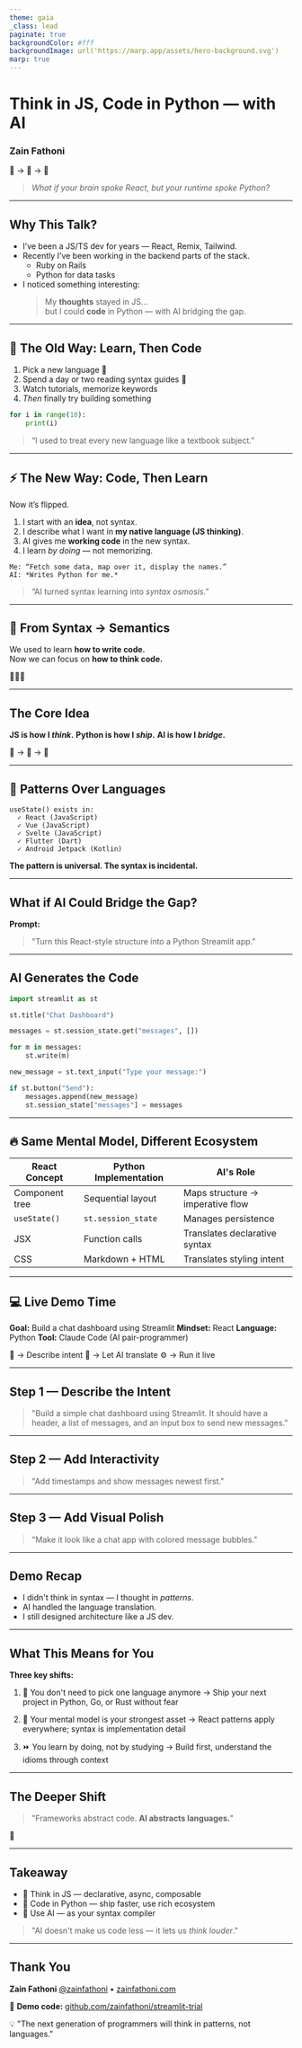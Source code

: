 ```yaml
---
theme: gaia
_class: lead
paginate: true
backgroundColor: #fff
backgroundImage: url('https://marp.app/assets/hero-background.svg')
marp: true
---
```


# **Think in JS, Code in Python — with AI**

### Zain Fathoni

🧠 → 💬 → 🐍

> _What if your brain spoke React, but your runtime spoke Python?_

<!--
TIMING: 15-20 seconds

SPEAKER NOTES (Bahasa Indonesia):
"Halo, saya Zain. Dan saya ingin mulai dengan pertanyaan yang sudah menggelitik pikiran saya selama setahun terakhir.

[Tunjuk ke subtitle]

Bagaimana kalau otak Anda berbicara React, tapi runtime Anda berbicara Python?

[Pause]

Pertanyaan inilah yang mengubah cara saya berpikir tentang belajar bahasa pemrograman baru."

NOTES FOR YOU:
- This opening question is the hook—let it land
- Make eye contact, slow delivery
- The 🧠 → 💬 → 🐍 icon should be on screen or visible
- Pause after the question (let audience think)
-->

---

## Why This Talk?

- I’ve been a JS/TS dev for years — React, Remix, Tailwind.
- Recently I’ve been working in the backend parts of the stack.
  - Ruby on Rails
  - Python for data tasks
- I noticed something interesting:
  > My **thoughts** stayed in JS...  
  > but I could **code** in Python — with AI bridging the gap.

<!--
TIMING: 45-60 seconds

SPEAKER NOTES (Bahasa Indonesia):
"Saya sudah menjadi developer JavaScript selama bertahun-tahun. React, TypeScript, Remix, Tailwind—itu adalah zona nyaman saya.

Tapi baru-baru ini, saya mulai bekerja di sisi lain dari stack. Ruby on Rails. Python untuk tugas-tugas data. Backend work.

Dan ini yang saya perhatikan: [pause]

Cara saya berpikir tetap dalam JavaScript. Components, state, maps, async flows—saya masih berpikir dalam pola React.

Tapi saya harus menulis code dalam Python.

Dan di situlah keajaiban terjadi. Karena daripada menghabiskan berminggu-minggu untuk belajar syntax Python, saya hanya... mendeskripsikan apa yang saya inginkan dalam istilah React, dan AI memberi saya code Python yang bekerja.

Dan itu mengubah segalanya."

TECHNICAL DEPTH:
- This establishes your credibility as a React expert
- The key insight: your THINKING (patterns) didn't change, only the SYNTAX
- This is the central thesis
- Emphasize the word "patterns" mentally for audience priming

ENGAGEMENT TIP:
- After "And that's where the magic happened" — pause for effect
- Let audience anticipate the revelation
-->

---

## 🧭 The Old Way: Learn, Then Code

1. Pick a new language 🐍
2. Spend a day or two reading syntax guides 📖
3. Watch tutorials, memorize keywords
4. _Then_ finally try building something

```python
for i in range(10):
    print(i)
```

> “I used to treat every new language like a textbook subject.”

<!--
TIMING: 60-75 seconds

SPEAKER NOTES (Bahasa Indonesia):
"Mari kita mulai dengan cara kita dulu melakukan ini. Cara saya dulu melakukannya.

Ketika saya ingin belajar bahasa pemrograman baru, playbook-nya selalu sama:

[Tunjuk ke langkah-langkah]

1. Pilih bahasa baru
2. Habiskan sehari atau dua membaca syntax guides—loops, lists, functions, semua fundamentals
3. Tonton tutorial, hafal keywords
4. Kemudian—akhirnya—coba membangun sesuatu yang nyata

[Tunjuk ke code example]

Ini adalah cara lama. Dan itu lambat. Terasa seperti sekolah. Seperti saya harus lulus tes syntax sebelum saya dapat hak untuk membangun.

Kita semua pernah melakukan ini. Ini jalur tradisional. Dan itu berhasil. Tapi ada frictionnya."

TECHNICAL DEPTH:
- The "learn syntax FIRST, build LATER" model is the traditional pedagogy
- This friction is the problem we're about to solve
- Audience recognition: "That's me!" moments during this slide

ENGAGEMENT TIP:
- Ask: "Siapa di sini yang pernah melakukan ini?" (Who here has done this?)
- Wait for audience to nod/raise hands
- This creates buy-in for the next slide's solution

STORYTELLING:
- Make it relatable—everyone has experienced this friction
- Use your own frustration voice
-->

---

## ⚡ The New Way: Code, Then Learn

Now it’s flipped.

1. I start with an **idea**, not syntax.
2. I describe what I want in **my native language (JS thinking)**.
3. AI gives me **working code** in the new syntax.
4. I learn _by doing_ — not memorizing.

```text
Me: “Fetch some data, map over it, display the names.”
AI: *Writes Python for me.*
```

> “AI turned syntax learning into _syntax osmosis_.”

<!--
TIMING: 60-75 seconds

SPEAKER NOTES (Bahasa Indonesia):
"Tapi sesuatu berubah. Bagaimana kalau kita balik-balik ini?

[Tunjuk ke urutan baru]

Sekarang saya mulai dengan ide. Bukan syntax. Sebuah ide.

Saya mendeskripsikan apa yang saya inginkan dalam bahasa asli saya—pemikiran JavaScript, pola React.

AI memberi saya code yang bekerja dalam syntax baru.

Dan saya belajar dengan melakukan.

[Tunjuk ke code example]

Daripada 'Fetch some data' menjadi pelajaran syntax, itu menjadi program yang bekerja. Saya melihat Python. Saya memahaminya dalam konteks. Saya belajar pola, bukan menghafal keywords.

Ini berbeda. Ini 'code first, learn by doing.'

Dan saya menyebutnya syntax osmosis—Anda menyerap bahasa melalui konteks, bukan textbooks."

TECHNICAL DEPTH:
- This is the core insight: flipping the pedagogy
- Instead of syntax → understanding → building
- Now it's: idea → code → pattern understanding
- Syntax osmosis is learned, not memorized

ENGAGEMENT TIP:
- Ask rhetorically: "Berapa orang di sini pernah belajar with AI ini?" (How many of you have learned with AI like this?)
- Pause for reactions
- This validates the concept for skeptics

STORYTELLING:
- Emphasize the shift from passive (learning syntax) to active (building, then understanding)
- This is more engaging than traditional education
-->

---

## 🧩 From Syntax → Semantics

We used to learn **how to write code.**  
Now we can focus on **how to think code.**

🧠💬🐍

<!--
TIMING: 30-40 seconds

SPEAKER NOTES (Bahasa Indonesia):
"Pergeseran ini halus tapi mendalam.

Cara lama tentang belajar syntax—mekanik bagaimana menulis code.

Cara baru tentang berpikir code—semantik, konsep, pola.

Karena ini adalah kebenaran: [pause]

Jika Anda dapat berpikir dalam pola, syntax hampir tidak relevan. Itu hanya terjemahan."

TECHNICAL DEPTH:
- Syntax is a surface-level implementation detail
- Patterns are the underlying universal concepts
- This distinction is THE KEY to the entire talk
- All human programming eventually converges on the same patterns

ENGAGEMENT TIP:
- The pause before "If you can think in patterns" is critical
- Let audience anticipate the insight
- This is the philosophical bridge to the next section

STORYTELLING:
- This is the thesis statement for everything that follows
- Return to this idea during the demo and conclusion
-->

---

## The Core Idea

**JS is how I _think_.**
**Python is how I _ship_.**
**AI is how I _bridge_.**

🧠 → 💬 → 🐍

<!--
TIMING: 40-50 seconds

SPEAKER NOTES (Bahasa Indonesia):
"Ini adalah tesis. Ide inti dari pembicaraan ini.

[Tunjuk ke setiap baris]

JavaScript adalah cara saya berpikir—pola React, async/await, composition. Itu adalah bahasa pemikiran asli saya.

Python adalah cara saya ship—ecosystem yang kaya, library data, cepat ke production, bagus untuk backend work.

Dan AI adalah jembatan. Ini menerjemahkan di antara keduanya.

Icon ini [🧠 → 💬 → 🐍] akan berada di foto di suatu tempat, jadi biarkan itu masuk.

Masa depan bukan belajar 10 bahasa. Ini belajar pola sekali, dan membiarkan AI menerjemahkannya di mana-mana."

TECHNICAL DEPTH:
- Think = mental model, problem-solving approach
- Ship = execution environment, production needs
- Bridge = AI as translator, not replacement for either
- This is universal: works for any thinking language + target runtime

ENGAGEMENT TIP:
- Make this memorable—audience will quote this
- The 🧠 → 💬 → 🐍 icon should be large on screen
- Pause for this slide to sink in
- This is quotable—expect photos

STORYTELLING:
- This is the ONE-LINER of your talk
- Everything before proves it, everything after applies it
- Return to this formula in the conclusion
-->

---

## 🎯 Patterns Over Languages

```
useState() exists in:
  ✓ React (JavaScript)
  ✓ Vue (JavaScript)
  ✓ Svelte (JavaScript)
  ✓ Flutter (Dart)
  ✓ Android Jetpack (Kotlin)
```

**The pattern is universal. The syntax is incidental.**

<!--
TIMING: 45-60 seconds

SPEAKER NOTES (Bahasa Indonesia):
"Sebelum kita masuk ke demo, penting untuk memahami ini:

[Tunjuk ke list]

Konsep 'state management'—pattern yang React populerkan—itu ada di mana-mana.

Vue punya itu. Svelte punya itu. Bahkan Flutter di Dart punya semacam itu.

Apa arti ini?

[Pause]

Ini berarti pola tersebut universal—independen dari bahasa pemrograman.

Hanya syntaxnya yang berbeda.

Ini adalah kunci untuk semua ini. Pola yang kita pelajari sebagai developer React? Mereka tidak terikat pada JavaScript. Mereka adalah konsep abstrak yang dapat diimplementasikan di mana saja.

Dan itu berarti AI dapat menerjemahkannya."

TECHNICAL DEPTH:
- This proves patterns are language-agnostic
- Gives scientific credibility to the concept
- Paves the way for the demo (it's not magic, it's just translation)
- Shows the future: learn patterns once, use everywhere

ENGAGEMENT TIP:
- This is the "Aha!" moment before the demo
- Audience now understands what they're about to see
- They'll view the demo as pattern translation, not programming magic

STORYTELLING:
- This bridges the philosophical (Syntax vs. Semantics) to the practical (the demo)
- Primes audience to watch for patterns in the code, not syntax
-->

---

## What if AI Could Bridge the Gap?

**Prompt:**

> "Turn this React-style structure into a Python Streamlit app."

<!--
TIMING: 15-20 seconds

SPEAKER NOTES:
"What if I could just describe my React mental model, and AI translated it to Python?

[Point to prompt]

That's it. That's the whole idea.

I give AI my intent in React terms. AI hands back Python code that works.

And here's what I realized: I didn't need to learn Streamlit syntax first. I just needed to describe what I wanted, and Claude/ChatGPT filled in the gaps.

Let me show you what that looks like."
-->

---

## AI Generates the Code

```python
import streamlit as st

st.title("Chat Dashboard")

messages = st.session_state.get("messages", [])

for m in messages:
    st.write(m)

new_message = st.text_input("Type your message:")

if st.button("Send"):
    messages.append(new_message)
    st.session_state["messages"] = messages
```

<!--
TIMING: 45 seconds

SPEAKER NOTES:
"And this is what AI generated from that React description.

[Point to imports]

I didn't need to know 'import streamlit as st.' AI just knew.

[Point to st.title()]

st.title is Streamlit's way of saying <Header />. AI translated it.

[Point to session_state]

st.session_state is Streamlit's answer to useState. AI recognized this from my React mental model.

[Point to for loop]

The for loop is how Streamlit renders things—iterate and call st.write(). That's the translation of map().

[Point to button logic]

The button and rerun is the translation of onClick and re-render.

Here's the key: [pause]

I didn't think in Streamlit. I thought in React. AI did the translation.

I wasn't memorizing Streamlit docs. I was describing patterns.

And everything I need—imports, boilerplate, framework idioms—AI filled in automatically."
-->

---

## 🔥 Same Mental Model, Different Ecosystem

| React Concept  | Python Implementation | AI's Role                        |
| -------------- | --------------------- | -------------------------------- |
| Component tree | Sequential layout     | Maps structure → imperative flow |
| `useState()`   | `st.session_state`    | Manages persistence              |
| JSX            | Function calls        | Translates declarative syntax    |
| CSS            | Markdown + HTML       | Translates styling intent        |

<!--
TIMING: 45 seconds

SPEAKER NOTES:
"This table is your mental model anchor. Remember this.

[Point to each row]

In React, I think in component trees. In Python/Streamlit, it's sequential function calls. Same intent, different execution model. AI translates.

useState in React becomes st.session_state in Streamlit. Same pattern—'I need persistent state'—different name. AI knows this.

JSX is declarative markup. Function calls are imperative. But they express the same thing. AI sees past the syntax to the intent.

CSS is styling intent. st.markdown() with HTML/CSS is styling implementation. Different syntax, same desire: 'Make this look a certain way.' AI fills the gap.

[Pause]

This table is why the whole thing works. The pattern exists independent of the language. AI just translates the surface syntax."
-->

---

## 💻 Live Demo Time

**Goal:** Build a chat dashboard using Streamlit
**Mindset:** React
**Language:** Python
**Tool:** Claude Code (AI pair-programmer)

🧠 → Describe intent
🧩 → Let AI translate
⚙️ → Run it live

<!--
Notes: Outline the game plan before typing (30s).

SETUP (before this slide):
- Terminal open, ready to run `streamlit run app.py`
- Browser ready to view localhost:8501
- Claude Code open and visible to audience
- Have these prompts ready to paste

FLOW:
1. Intro (current slide): "We're thinking in React, coding in Python with AI assistance"
2. Show app.py running (20s): "This is my starting point—a basic chat app I thought about as React components"
3. Go back to slides for Step 1
-->

---

## Step 1 — Describe the Intent

> "Build a simple chat dashboard using Streamlit.
> It should have a header, a list of messages, and an input box to send new
> messages."

<!--
Notes: Show React thinking BEFORE code (1 min).

SPEAKER NOTES:
"I'm thinking about this as three React components:
- A <Header /> showing 'Chat Dashboard'
- A <MessageList /> that maps over messages from state
- An <InputBox /> with an onClick send handler

I'll describe this to Claude Code using React concepts, and it'll translate to Python for me."

ACTION:
1. (Optional) Show JSX pseudocode in editor first:
   <App>
     <Header title="Chat Dashboard" />
     <MessageList messages={messages} />
     <InputBox onSend={handleSend} />
   </App>

2. Then paste this prompt to Claude Code (make it visible):
   "Build me a chat dashboard with:
   - A header component showing 'Chat Dashboard'
   - A message list that maps over messages from state
   - An input box with a send button (like an onClick handler)
   - State management for messages (like useState)"

3. Claude generates code → open app.py
4. Run `streamlit run app.py` → show it working
5. Point out key lines and their React equivalents:
   - st.session_state = useState()
   - for msg in messages = map()
   - st.button() + st.rerun() = onClick + re-render

TIMING: ~4-5 minutes total (slower pace, more explanation)

EXTENDED DEMO NOTES (12-15 min total for all 3 steps):
- Take time to point out React↔Python mappings
- If something works perfectly, celebrate it—show audience the working code
- If there are errors, use them as teaching moments: "Look how AI errors are helpful"
- Don't rush—this is the centerpiece of your 30-minute talk
-->


---

## Step 2 — Add Interactivity

> "Add timestamps and show messages newest first."

<!--
Notes: Show state enrichment thinking (1-2 min).

SPEAKER NOTES:
"In React, when I enrich state from simple strings to objects, I add properties.
In this case, I'm adding a timestamp property to each message object.
Then I display it using reversed() — just like calling array.reverse() before map()."

ACTION (choose one):

OPTION A - Live coding (more impressive, if Step 1 went smooth):
1. Say out loud: "I need to enrich my state structure with timestamps"
2. Paste to Claude Code (visible):
   "Modify the app to store messages as objects with {text, timestamp} properties.
   Display them as 'HH:MM:SS — message text'.
   Show newest messages first (like reversing array before map)."
3. Claude generates → copy to app.py
4. Save → Streamlit auto-reloads
5. Send a message → shows timestamp
6. Point to the code:
   msg_obj = {"text": new_message, "timestamp": datetime.now().strftime("%H:%M:%S")}
   "This is enriching state — like useState with an object instead of a string"

   for msg_obj in reversed(st.session_state.messages):
   "This is like messages.reverse().map(msg => ...)"

OPTION B - Switch to backup (safer):
1. In terminal: Ctrl+C
2. Run: streamlit run app_v2_timestamps.py
3. Show the updated app with timestamps
4. Point to the same code sections above

TIMING: ~4-5 minutes (extended, slower pace)

EXTENDED DEMO TACTICS:
- After Streamlit updates, take 30 seconds to point out the code changes
- Specifically highlight: "Look at this structure—it's the reversed() function, just like array.reverse() in React"
- If you're live-coding: point out where you got stuck, ask Claude, and show the thinking process
- This demonstrates AI as your thinking partner, not your replacement

FALLBACK: If something breaks, switch to app_v2_timestamps.py backup
"Ini kenapa kita punya version control! Mari saya tunjukkan versi yang sudah selesai."
(This is why we have version control! Let me show you the completed version.)
-->


---

## Step 3 — Add Visual Polish

> "Make it look like a chat app with colored message bubbles."

<!--
Notes: Show conditional rendering thinking (1-2 min).

SPEAKER NOTES:
"Now I'm adding conditional styling — like className={isUser ? 'user' : 'assistant'} in React.
Instead of CSS classes, I'm using inline styles with Streamlit's st.markdown()."

ACTION (choose based on time/confidence):

OPTION A - Live coding:
1. Say: "I want conditional styling based on message role"
2. Paste to Claude Code (visible):
   "Add conditional styling to messages:
   - User messages: blue bubbles, aligned right
   - Assistant messages: gray bubbles, aligned left
   Like className={isUser ? 'user' : 'assistant'} in React
   Use st.markdown() with inline HTML/CSS"
3. Claude generates → copy to app.py
4. Save → Streamlit reloads
5. Send messages → see styled bubbles
6. Point to the conditional logic:
   color = "#DCF8C6" if is_user else "#E8E8E8"
   "This is conditional styling — same concept as className conditionals"

OPTION B - Switch to backup (recommended for timing):
1. In terminal: Ctrl+C
2. Run: streamlit run app_v3_styled.py
3. Show the fully styled chat app
4. Point to render_message() function as component extraction example

TIMING: ~4-5 minutes (extended, slower pace, showmanship)

EXTENDED DEMO TACTICS:
- After bubbles render, take a moment to let the WOW land
- "Lihat ini—tidak ada syntax memorization. Hanya intent + AI translation." (Look at this—no syntax memorization. Just intent + AI translation.)
- Point to specific lines:
  - color = "#DCF8C6" if is_user else "#E8E8E8"
  "Ini adalah conditional styling dari React className={...?...:...}"
- Emphasize: "I never memorized st.markdown(). I just described what I wanted, and AI knew how to implement it in Streamlit."

KEY POINT TO EMPHASIZE (Bahasa Indonesia):
"Saya tidak pernah menghafal bagaimana st.markdown() bekerja atau HTML/CSS dalam Streamlit.
Saya mendeskripsikan konsepnya (conditional styling seperti React className),
dan Claude menerjemahkannya ke Python."
-->


---

## Demo Recap

- I didn't think in syntax — I thought in _patterns_.
- AI handled the language translation.
- I still designed architecture like a JS dev.

<!--
TIMING: 45 seconds

SPEAKER NOTES (Bahasa Indonesia):
"Apa yang baru saja terjadi?
- Saya mulai dengan React mental models: components, state, maps, conditionals
- Saya mendeskripsikan konsep-konsep itu dalam bahasa sederhana
- Claude Code menerjemahkannya ke Python idioms
- Kami pergi dari ide ke aplikasi yang berjalan, styled, dalam sekitar 8 menit

Dan inilah kuncinya: saya tidak pernah menghafal syntax Python. Saya hanya berbicara tentang pola."

ACTION:
1. Quick glance at the app running in browser (still visible?)
2. Ask rhetorically: "Apakah saya perlu tahu Python sebelum ini?" (Did I need to know Python before this?)
3. Answer: "Tidak. Saya hanya perlu tahu pola React. Bahasanya adalah incidental."
4. Transition: "Ini adalah apa yang terjadi ketika Anda membiarkan AI mengabstrak bahasa..."
-->

---

## What This Means for You

**Three key shifts:**

1. 🚀 You don't need to pick one language anymore
   → Ship your next project in Python, Go, or Rust without fear

2. 🧠 Your mental model is your strongest asset
   → React patterns apply everywhere; syntax is implementation detail

3. ⏩ You learn by doing, not by studying
   → Build first, understand the idioms through context

<!--
TIMING: 90-120 seconds

SPEAKER NOTES (Bahasa Indonesia):
"Sekarang mari kita tangani elephant di ruangan: mengapa ini penting untuk ANDA?

[Tunjuk ke setiap poin]

Pertama, Anda tidak lagi perlu khawatir memilih bahasa. Jika Anda ingin Python untuk machine learning tetapi Anda adalah React developer, sekarang Anda bisa. Tidak ada 3 minggu learning curve. Ada minggu pertama memahami idioms, tapi Anda membangun sambil belajar.

Kedua, ini berarti mental model Anda—cara Anda berpikir tentang masalah—itu adalah aset terkuat Anda. Tidak ada satu bahasa. Ada pola. Pola yang Anda pelajari di React, Anda bisa apply ke Svelte, Vue, Python, Go. AI hanya menerjemahkan syntax.

Ketiga, ini mengubah cara kita belajar. Bukan belajar dulu, kemudian membangun. Tetapi membangun sambil belajar. Anda melihat code yang AI hasilkan, Anda menjalankannya, Anda memahami idiomnya melalui konteks.

[Pause]

Ini adalah future dari programming education. Bukan 'mempelajari 10 bahasa', tapi 'mendalami pattern, menerapkannya di mana saja'."

TECHNICAL DEPTH:
- Removes language barrier from career decisions
- Patterns > syntax in terms of career longevity
- Learning through context (osmosis) > memorization

ENGAGEMENT TIP:
- Ask: "Ada yang pengen pindah ke Python tapi takut syntax?" (Anyone want to move to Python but scared of syntax?)
- Pause for real answer
- "Nah, sekarang gak perlu takut lagi." (Well, now you don't need to be scared.)

STORYTELLING:
- This is where the talk becomes personal
- Audience realizes this is FOR THEM, not just a cool demo
- Transition to philosophy with firm grounding in personal impact
-->

---

## The Deeper Shift

> "Frameworks abstract code.
> **AI abstracts languages.**"

🤯

<!--
TIMING: 45-60 seconds (philosophical, let it land)

SPEAKER NOTES (Bahasa Indonesia):
"Kita sudah menghabiskan 20+ tahun membangun frameworks untuk mengabstrak implementation details.

React mengabstrak kompleksitas DOM. Next.js mengabstrak routing. Tailwind mengabstrak styling complexity.

Tapi kita masih harus belajar bahasa pemrograman baru ketika kita pindah ekosistem.

[Long pause]

Apa jika AI bisa mengabstrak language layer itu sendiri?

Apa jika kita hanya perlu belajar pola sekali, dan menggunakannya di mana-mana?

[Pause for effect]

Itulah yang baru saja kita lakukan."

ACTION:
- Let this moment breathe
- This is the philosophical climax
- Pause for 3-5 seconds after "That's what we just did"
- Let audience think about implications
- Don't rush

STORYTELLING:
- This caps the demo proof with broader implications
- Every person in audience will think: "Wait, I could..."
- Don't interrupt that moment
-->

---

## Takeaway

- 🧠 Think in JS — declarative, async, composable
- 🐍 Code in Python — ship faster, use rich ecosystem
- 🤖 Use AI — as your syntax compiler

> "AI doesn't make us code less — it lets us _think louder_."

<!--
TIMING: 60-90 seconds

SPEAKER NOTES (Bahasa Indonesia):
"Mari kita rangkum dengan tiga hal kunci:

[Tunjuk ke setiap baris]

Pertama: Berpikirlah dalam JavaScript. Pola ini—deklaratif, async/await, composable components—ini adalah cara berpikir yang powerful. Ini bukan terikat pada bahasa. Ini adalah cara berpikir.

Kedua: Kode dalam Python. Atau Go. Atau Rust. Atau bahasa apapun yang Anda butuhkan untuk ship. Ekosistem matters. Tidak semua bahasa baik untuk semua pekerjaan. Gunakan bahasa terbaik untuk pekerjaan tersebut.

Ketiga: Gunakan AI sebagai syntax compiler Anda. Compiler traditional mengubah high-level code menjadi machine code. AI mengubah high-level intent (dalam bahasa Anda) menjadi low-level syntax (dalam bahasa target).

[Point to quote]

Dan itulah framing terakhir saya:

AI tidak membuat kita code lebih sedikit. Ini membuat kita berpikir lebih keras. Dengan cara yang lebih baik. Lebih cepat. Dengan confidence yang lebih tinggi.

Kita bisa mulai dengan ide, bukan dengan syntax."

ENGAGEMENT TIP:
- Ask final question: "Siapa di sini yang excited untuk mencoba ini malam ini?" (Who here is excited to try this tonight?)
- Wait for energy
- This transitions to Q&A

STORYTELLING:
- This is your lasting message
- "AI doesn't make us code less—it lets us think louder" is your concluding one-liner
- Everyone will remember this
-->

---

## Thank You

**Zain Fathoni**
[@zainfathoni](https://twitter.com/zainfathoni) •
[zainfathoni.com](https://zainfathoni.com)

🔗 **Demo code:** [github.com/zainfathoni/streamlit-trial](https://github.com/zainfathoni/streamlit-trial)

💡 "The next generation of programmers will think in patterns, not languages."

<!--
TIMING: 30-45 seconds

SPEAKER NOTES (Bahasa Indonesia):
"Terima kasih sudah hadir dan bersama saya dalam perjalanan ini.

Kode yang kita build hari ini ada di GitHub—silakan fork, clone, dan experiment dengan sendiri.

Anda tidak perlu menunggu conference berikutnya untuk mulai:
- Go home tonight
- Open Claude atau ChatGPT
- Describe apa yang Anda inginkan dalam pola React Anda
- Biarkan AI menerjemahkan ke bahasa yang Anda butuhkan
- Build sesuatu, dan pelajari sambil Anda bergerak

[Pause]

Generasi programmer berikutnya tidak akan berpikir dalam bahasa. Mereka akan berpikir dalam pola. Dan AI adalah kunci yang membuat itu mungkin.

Terima kasih."

ACTION:
- Smile, make eye contact
- Pause for applause
- Then: "Pertanyaan?" (Questions?)

CLOSING THOUGHTS:
- Thank them for their time
- Give them the tools to continue (GitHub repo)
- Leave them with the inspiring vision
- Invite Q&A with open energy
-->
